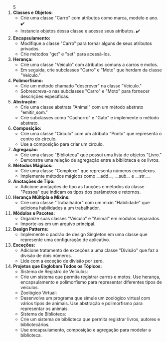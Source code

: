 <ol>5
    <li><strong>Classes e Objetos:</strong>
        <ul>
            <li>Crie uma classe "Carro" com atributos como marca, modelo e ano. ✔️</li>
            <li>Instancie objetos dessa classe e acesse seus atributos. ✔️</li>
        </ul>
    </li>
    <li><strong>Encapsulamento:</strong>
        <ul>
            <li>Modifique a classe "Carro" para tornar alguns de seus atributos privados.</li>
            <li>Crie métodos "get" e "set" para acessá-los.</li>
        </ul>
    </li>
    <li><strong>Herança:</strong>
        <ul>
            <li>Crie uma classe "Veiculo" com atributos comuns a carros e motos.</li>
            <li>Em seguida, crie subclasses "Carro" e "Moto" que herdam da classe "Veiculo."</li>
        </ul>
    </li>
    <li><strong>Polimorfismo:</strong>
        <ul>
            <li>Crie um método chamado "descrever" na classe "Veiculo."</li>
            <li>Sobrescreva-o nas subclasses "Carro" e "Moto" para fornecer descrições específicas.</li>
        </ul>
    </li>
    <li><strong>Abstração:</strong>
        <ul>
            <li>Crie uma classe abstrata "Animal" com um método abstrato "emitir_som."</li>
            <li>Crie subclasses como "Cachorro" e "Gato" e implemente o método abstrato.</li>
        </ul>
    </li>
    <li><strong>Composição:</strong>
        <ul>
            <li>Crie uma classe "Círculo" com um atributo "Ponto" que representa o centro do círculo.</li>
            <li>Use a composição para criar um círculo.</li>
        </ul>
    </li>
    <li><strong>Agregação:</strong>
        <ul>
            <li>Crie uma classe "Biblioteca" que possui uma lista de objetos "Livro."</li>
            <li>Demonstre uma relação de agregação entre a biblioteca e os livros.</li>
        </ul>
    </li>
    <li><strong>Métodos Mágicos:</strong>
        <ul>
            <li>Crie uma classe "Complexo" que representa números complexos.</li>
            <li>Implemente métodos mágicos como __add__, __sub__ e __str__.</li>
        </ul>
    </li>
    <li><strong>Anotações de Tipo:</strong>
        <ul>
            <li>Adicione anotações de tipo às funções e métodos da classe "Pessoa" que indicam os tipos dos parâmetros e retornos.</li>
        </ul>
    </li>
    <li><strong>Herança Múltipla e Mixins:</strong>
        <ul>
            <li>Crie uma classe "Trabalhador" com um mixin "Habilidade" que adiciona habilidades a um trabalhador.</li>
        </ul>
    </li>
    <li><strong>Módulos e Pacotes:</strong>
        <ul>
            <li>Organize suas classes "Veiculo" e "Animal" em módulos separados.</li>
            <li>Importe-os em um arquivo principal.</li>
        </ul>
    </li>
    <li><strong>Design Patterns:</strong>
        <ul>
            <li>Implemente o padrão de design Singleton em uma classe que represente uma configuração de aplicativo.</li>
        </ul>
    </li>
    <li><strong>Exceções:</strong>
        <ul>
            <li>Adicione tratamento de exceções a uma classe "Divisão" que faz a divisão de dois números.</li>
            <li>Lide com a exceção de divisão por zero.</li>
        </ul>
    </li>
    <li><strong>Projetos que Englobam Todos os Tópicos:</strong>
        <ul>
            <li>Sistema de Registro de Veículos:</li>
            <li>Crie um sistema que permita registrar carros e motos. Use herança, encapsulamento e polimorfismo para representar diferentes tipos de veículos.</li>
            <li>Zoológico Virtual:</li>
            <li>Desenvolva um programa que simule um zoológico virtual com vários tipos de animais. Use abstração e polimorfismo para representar os animais.</li>
            <li>Sistema de Biblioteca:</li>
            <li>Crie um sistema de biblioteca que permita registrar livros, autores e bibliotecários.</li>
            <li>Use encapsulamento, composição e agregação para modelar a biblioteca.</li>
        </ul>
    </li>
</ol>
